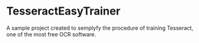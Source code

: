 # TesseractEasyTrainer
A sample project created to semplyfy the procedure of training Tesseract, one of the most free OCR software.  
